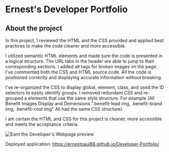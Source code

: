 # Ernest's Developer Portfolio

## About the project

In this project, I reviewed the HTML and the CSS provided and applied best practices to make the code cleaner and more accessible.

I utilized semantic HTML elements and made sure the code is presented in a logical structure. The URL tabs in the header are able to jump to their corresponding sections. I added alt tags for broken images on the page. I've commented both the CSS and HTML source code. All the code is positioned correctly and displaying accurate information without breaking.

I've re-organized the CSS to display global, element, class, and used the ID selectors to easily identify groups. I removed redundant CSS and re-grouped a elements that use the same style structure. For example (All Benefit Images Display and Demensions ".benefit-lead img, .benefit-brand img, .benefit-cost img" All had the same CSS structure).

I am certain the HTML and CSS for this project is cleaner, more accessible and meets the acceptance criteria. 

![Earn the Developer's Webpage preview]()

Deployed application: https://ernestpaul88.github.io/Developer-Portfolio/
